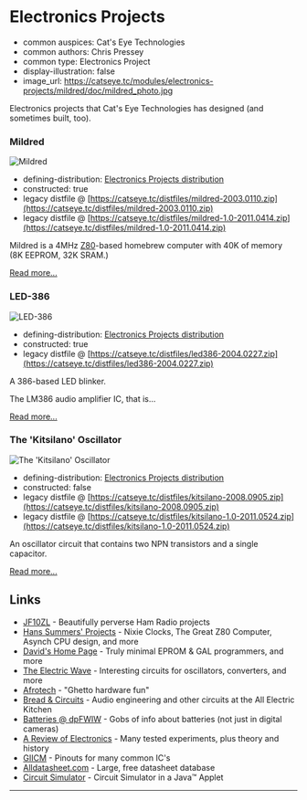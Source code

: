Electronics Projects
====================

*   common auspices: Cat's Eye Technologies
*   common authors: Chris Pressey
*   common type: Electronics Project
*   display-illustration: false
*   image_url: https://catseye.tc/modules/electronics-projects/mildred/doc/mildred_photo.jpg

Electronics projects that Cat's Eye Technologies has designed (and sometimes built, too).

### Mildred

![Mildred](https://catseye.tc/modules/electronics-projects/mildred/doc/mildred_photo.jpg)

*   defining-distribution: [Electronics Projects distribution](https://catseye.tc/distribution/Electronics_Projects_distribution)
*   constructed: true
*   legacy distfile @ [https://catseye.tc/distfiles/mildred-2003.0110.zip](https://catseye.tc/distfiles/mildred-2003.0110.zip)
*   legacy distfile @ [https://catseye.tc/distfiles/mildred-1.0-2011.0414.zip](https://catseye.tc/distfiles/mildred-1.0-2011.0414.zip)

Mildred is a 4MHz [Z80][]-based homebrew computer with 40K of memory (8K EEPROM, 32K SRAM.)

[Read more...](https://github.com/catseye/Electronics-Projects/tree/master/mildred)

### LED-386

![LED-386](https://catseye.tc/modules/electronics-projects/led386/doc/led386_photo.jpg)

*   defining-distribution: [Electronics Projects distribution](https://catseye.tc/distribution/Electronics_Projects_distribution)
*   constructed: true
*   legacy distfile @ [https://catseye.tc/distfiles/led386-2004.0227.zip](https://catseye.tc/distfiles/led386-2004.0227.zip)

A 386-based LED blinker.

The LM386 audio amplifier IC, that is...

[Read more...](https://github.com/catseye/Electronics-Projects/tree/master/led386)

### The 'Kitsilano' Oscillator

![The 'Kitsilano' Oscillator](https://catseye.tc/modules/electronics-projects/kitsilano/kitsilano.png)

*   defining-distribution: [Electronics Projects distribution](https://catseye.tc/distribution/Electronics_Projects_distribution)
*   constructed: false
*   legacy distfile @ [https://catseye.tc/distfiles/kitsilano-2008.0905.zip](https://catseye.tc/distfiles/kitsilano-2008.0905.zip)
*   legacy distfile @ [https://catseye.tc/distfiles/kitsilano-1.0-2011.0524.zip](https://catseye.tc/distfiles/kitsilano-1.0-2011.0524.zip)

An oscillator circuit that contains two NPN transistors and a single capacitor.

[Read more...](https://github.com/catseye/Electronics-Projects/tree/master/kitsilano)

Links
-----

* [JF10ZL](http://www.intio.or.jp/jf10zl/) - Beautifully perverse Ham Radio projects
* [Hans Summers' Projects](http://www.hanssummers.com/) - Nixie Clocks, The Great Z80 Computer, Asynch CPU design, and more
* [David's Home Page](https://web.archive.org/web/20130302001557/http://www.dsaprojects.110mb.com/) - Truly minimal EPROM &amp; GAL programmers, and more
* [The Electric Wave](http://www.reocities.com/CapeCanaveral/Lab/5185/electronics.html) - Interesting circuits for oscillators, converters, and more
* [Afrotech](http://www.afrotechmods.com/) - "Ghetto hardware fun"
* [Bread &amp; Circuits](http://www.all-electric.com/b&amp;cmain.html) - Audio engineering and other circuits at the All Electric Kitchen
* [Batteries @ dpFWIW](https://web.archive.org/web/20131121103753/http://dpfwiw.com/batteries.htm) - Gobs of info about batteries (not just in digital cameras)
* [A Review of Electronics](http://mysite.du.edu/~etuttle/electron/elecindx.htm) - Many tested experiments, plus theory and history
* [GIICM](http://www.kingswood-consulting.co.uk/giicm/) - Pinouts for many common IC's
* [Alldatasheet.com](http://www.alldatasheet.com/) - Large, free datasheet database
* [Circuit Simulator](http://www.falstad.com/circuit/) - Circuit Simulator in a Java™ Applet

- - - -

[Z80]: ../article/Project%20Dependencies.md#z80

